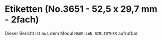 ﻿# Etiketten (No.3651 - 52,5 x 29,7 mm - 2fach)

Dieser Bericht ist aus dem Modul `MAGELLAN BIBLIOTHEK` aufrufbar.
